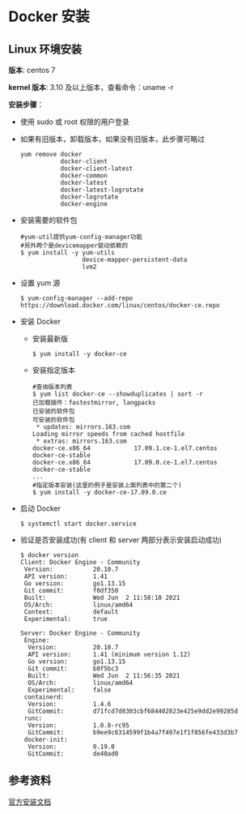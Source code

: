 # Docker 安装

## Linux 环境安装

**版本**: centos 7 

**kernel 版本**: 3.10 及以上版本，查看命令：uname -r

**安装步骤**：

+ 使用 sudo 或 root 权限的用户登录

+ 如果有旧版本，卸载版本，如果没有旧版本，此步骤可略过

  ```
  yum remove docker
             docker-client
             docker-client-latest
             docker-common
             docker-latest
             docker-latest-logrotate
             docker-logrotate
             docker-engine                      
  ```

+ 安装需要的软件包

  ```
  #yum-util提供yum-config-manager功能
  #另外两个是devicemapper驱动依赖的
  $ yum install -y yum-utils 
                   device-mapper-persistent-data 
                   lvm2
  
  ```

+ 设置 yum 源

  ```
  $ yum-config-manager --add-repo https://download.docker.com/linux/centos/docker-ce.repo
  ```

+ 安装 Docker

  + 安装最新版

    ```
    $ yum install -y docker-ce
    ```

  + 安装指定版本

    ```
    #查询版本列表
    $ yum list docker-ce --showduplicates | sort -r
    已加载插件：fastestmirror, langpacks
    已安装的软件包
    可安装的软件包
     * updates: mirrors.163.com
    Loading mirror speeds from cached hostfile
     * extras: mirrors.163.com
    docker-ce.x86_64            17.09.1.ce-1.el7.centos            docker-ce-stable
    docker-ce.x86_64            17.09.0.ce-1.el7.centos            docker-ce-stable
    ...
    #指定版本安装(这里的例子是安装上面列表中的第二个)
    $ yum install -y docker-ce-17.09.0.ce
    
    ```

+ 启动 Docker

  ```
  $ systemctl start docker.service
  ```

+ 验证是否安装成功(有 client 和 server 两部分表示安装启动成功)

  ```
  $ docker version
  Client: Docker Engine - Community
   Version:           20.10.7
   API version:       1.41
   Go version:        go1.13.15
   Git commit:        f0df350
   Built:             Wed Jun  2 11:58:10 2021
   OS/Arch:           linux/amd64
   Context:           default
   Experimental:      true
  
  Server: Docker Engine - Community
   Engine:
    Version:          20.10.7
    API version:      1.41 (minimum version 1.12)
    Go version:       go1.13.15
    Git commit:       b0f5bc3
    Built:            Wed Jun  2 11:56:35 2021
    OS/Arch:          linux/amd64
    Experimental:     false
   containerd:
    Version:          1.4.6
    GitCommit:        d71fcd7d8303cbf684402823e425e9dd2e99285d
   runc:
    Version:          1.0.0-rc95
    GitCommit:        b9ee9c6314599f1b4a7f497e1f1f856fe433d3b7
   docker-init:
    Version:          0.19.0
    GitCommit:        de40ad0
  ```

  
## 参考资料

[官方安装文档](https://docs.docker.com/engine/install/centos/)

